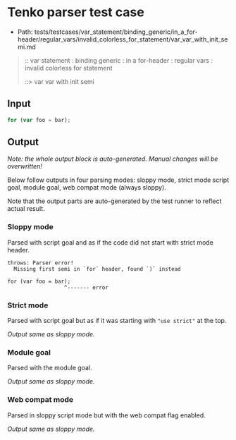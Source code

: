 # Tenko parser test case

- Path: tests/testcases/var_statement/binding_generic/in_a_for-header/regular_vars/invalid_colorless_for_statement/var_var_with_init_semi.md

> :: var statement : binding generic : in a for-header : regular vars : invalid colorless for statement
>
> ::> var var with init semi

## Input


`````js
for (var foo = bar);
`````

## Output

_Note: the whole output block is auto-generated. Manual changes will be overwritten!_

Below follow outputs in four parsing modes: sloppy mode, strict mode script goal, module goal, web compat mode (always sloppy).

Note that the output parts are auto-generated by the test runner to reflect actual result.

### Sloppy mode

Parsed with script goal and as if the code did not start with strict mode header.

`````
throws: Parser error!
  Missing first semi in `for` header, found `)` instead

for (var foo = bar);
                  ^------- error
`````

### Strict mode

Parsed with script goal but as if it was starting with `"use strict"` at the top.

_Output same as sloppy mode._

### Module goal

Parsed with the module goal.

_Output same as sloppy mode._

### Web compat mode

Parsed in sloppy script mode but with the web compat flag enabled.

_Output same as sloppy mode._
